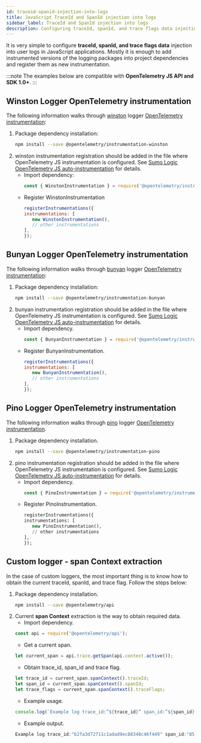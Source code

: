 ```yaml
---
id: traceid-spanid-injection-into-logs
title: JavaScript TraceId and SpanId injection into logs
sidebar_label: TraceId and SpanId injection into logs
description: Configuring traceId, spanId, and trace flags data injection into user logs in JavaScript applications is simple.
---
```


It is very simple to configure **traceId, spanId, and trace flags data** injection into user logs in JavaScript applications. Mostly it is enough to add instrumented versions of the logging packages into project dependencies and register them as new instrumentation.

:::note
The examples below are compatible with **OpenTelemetry JS API and SDK 1.0+**.
:::

## Winston Logger OpenTelemetry instrumentation

The following information walks through [winston](https://www.npmjs.com/package/winston) logger [OpenTelemetry instrumentation](https://www.npmjs.com/package/@opentelemetry/instrumentation-winston):

1. Package dependency installation:  
   ```bash
   npm install --save @opentelemetry/instrumentation-winston
   ```
1. winston instrumentation registration should be added in the file where OpenTelemetry JS instrumentation is configured. See [Sumo Logic OpenTelemetry JS auto-instrumentation](/docs/apm/traces/get-started-transaction-tracing/opentelemetry-instrumentation/javascript) for details.
   * Import dependency:
      ```js
      const { WinstonInstrumentation } = require('@opentelemetry/instrumentation-winston');
      ```
   * Register WinstonInstrumentation  
      ```js
      registerInstrumentations({
      instrumentations: [
         new WinstonInstrumentation(),
         // other instrumentations
      ],
      });
      ```

## Bunyan Logger OpenTelemetry instrumentation

The following information walks through [bunyan](https://www.npmjs.com/package/bunyan) logger [OpenTelemetry instrumentation](https://www.npmjs.com/package/@opentelemetry/instrumentation-bunyan):

1. Package dependency installation:  
   ```bash
   npm install --save @opentelemetry/instrumentation-bunyan
   ```
1. bunyan instrumentation registration should be added in the file where OpenTelemetry JS instrumentation is configured. See [Sumo Logic OpenTelemetry JS auto-instrumentation](/docs/apm/traces/get-started-transaction-tracing/opentelemetry-instrumentation/javascript) for details.
   * Import dependency.
      ```js
      const { BunyanInstrumentation } = require('@opentelemetry/instrumentation-bunyan');
      ```
   * Register BunyanInstrumentation.
      ```js
      registerInstrumentations({
      instrumentations: [
         new BunyanInstrumentation(),
         // other instrumentations
      ],
      });
      ```

## Pino Logger OpenTelemetry instrumentation

The following information walks through [pino](https://www.npmjs.com/package/pino) logger [OpenTelemetry instrumentation](https://www.npmjs.com/package/@opentelemetry/instrumentation-pino).

1. Package dependency installation.
   ```bash
   npm install --save @opentelemetry/instrumentation-pino
   ```
1. pino instrumentation registration should be added in the file where OpenTelemetry JS instrumentation is configured. See [Sumo Logic OpenTelemetry JS auto-instrumentation](/docs/apm/traces/get-started-transaction-tracing/opentelemetry-instrumentation/javascript) for details.
   * Import dependency.  
      ```js
      const { PinoInstrumentation } = require('@opentelemetry/instrumentation-pino');
      ```
   * Register PinoInstrumentation.
      ```sql
      registerInstrumentations({
      instrumentations: [
         new PinoInstrumentation(),
         // other instrumentations
      ],
      });
      ```

## Custom logger - span Context extraction

In the case of custom loggers, the most important thing is to know how to obtain the current traceId, spanId, and trace flag. Follow the steps below:

1. Package dependency installation.
   ```bash
   npm install --save @opentelemetry/api
   ```
1. Current **span Context** extraction is the way to obtain required data.
   * Import dependency.  
    ```js
    const api = require('@opentelemetry/api');
    ````
   * Get a current span.  
    ```js
    let current_span = api.trace.getSpan(api.context.active());
    ```
   * Obtain trace_id, span_id and trace flag.  
    ```js
    let trace_id = current_span.spanContext().traceId;
    let span_id = current_span.spanContext().spanId;
    let trace_flags = current_span.spanContext().traceFlags;
    ```
   * Example usage.  
    ```js
    console.log(`Example log trace_id:”${trace_id}” span_id:”${span_id}” trace_flags:”${trace_flags}”`);
    ```  
   * Example output.  
    ```js
    Example log trace_id:"b2fa3d72711c1adad9ec88348c46f449" span_id:"85733005b2678b28" trace_flags:"1"
    ```

